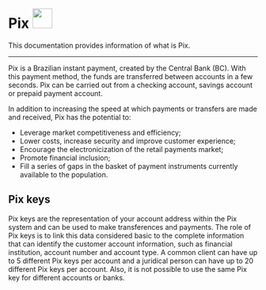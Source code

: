 # Pix <img src="https://logospng.org/download/pix/logo-pix-icone-512.png" width="40" height="40">

This documentation provides information of what is Pix.

-----------------------

Pix is a Brazilian instant payment, created by the Central Bank (BC). With this payment method, the funds are transferred between accounts in a few seconds. Pix can be carried out from a checking account, savings account or prepaid payment account.

In addition to increasing the speed at which payments or transfers are made and received, Pix has the potential to:

* Leverage market competitiveness and efficiency;
* Lower costs, increase security and improve customer experience;
* Encourage the electronicization of the retail payments market;
* Promote financial inclusion;
* Fill a series of gaps in the basket of payment instruments currently available to the population.

## Pix keys

Pix keys are the representation of your account address within the Pix system and can be used to make transferences and payments. The role of Pix keys is to link this data considered basic to the complete information that can identify the customer account information, such as financial institution, account number and account type. 
A common client can have up to 5 different Pix keys per account and a juridical person can have up to 20 different Pix keys per account. Also, it is not possible to use the same Pix key for different accounts or banks.
